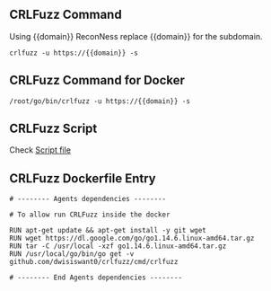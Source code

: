 ## CRLFuzz Command

Using {{domain}} ReconNess replace {{domain}} for the subdomain.


```
crlfuzz -u https://{{domain}} -s
```

## CRLFuzz Command for Docker

```
/root/go/bin/crlfuzz -u https://{{domain}} -s
```

## CRLFuzz Script

Check [Script file](https://github.com/reconness/reconness-agents/blob/master/CRLFuzz/Script)

## CRLFuzz Dockerfile Entry

```
# -------- Agents dependencies -------- 

# To allow run CRLFuzz inside the docker

RUN apt-get update && apt-get install -y git wget
RUN wget https://dl.google.com/go/go1.14.6.linux-amd64.tar.gz
RUN tar -C /usr/local -xzf go1.14.6.linux-amd64.tar.gz
RUN /usr/local/go/bin/go get -v github.com/dwisiswant0/crlfuzz/cmd/crlfuzz

# -------- End Agents dependencies -------- 
```
